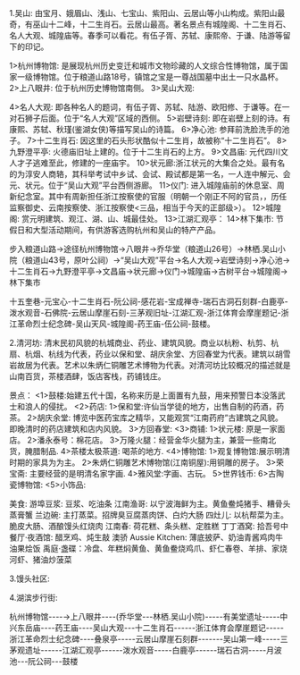 1.吴山: 
  由宝月、娥眉山、浅山、七宝山、紫阳山、云居山等小山构成。紫阳山最奇，有巫山十二峰，十二生肖石。云居山最高。著名景点有城隍阁、十二生肖石、名人大观、城隍庙等。春季可以看花。有伍子胥、苏轼、康熙帝、于谦、陆游等留下的印记。

  1>杭州博物馆: 是展现杭州历史变迁和城市文物珍藏的人文综合性博物馆，属于国家一级博物馆。位于粮道山路18号，镇馆之宝是一尊战国墓中出土一只水晶杯。
  2>上八眼井: 位于杭州历史博物馆南侧。
  3>吴山大观:

  4>名人大观: 即各种名人的题词，有伍子胥、苏轼、陆游、欧阳修、于谦等。在一对石狮子后面。位于“名人大观”区域的西侧。
  5>岩壁诗刻: 即在岩壁上刻的诗。有康熙、苏轼、秋瑾(鉴湖女侠)等描写吴山的诗篇。
  6>净心池: 参拜前洗脸洗手的池子。
  7>十二生肖石: 因这里的石头形状酷似十二生肖，故被称“十二生肖石”。
  8>九野澄平亭: 火德庙旧址上建的。位于十二生肖石的上方。
  9>文昌庙: 元代四川文人才子逃难至此，修建的一座庙宇。
  10>状元廊:浙江状元的大集合之处。最有名的为淳安人商辂，其科举考试中乡试、会试、殿试都是第一名，一人连中解元、会元、状元。位于“吴山大观”平台西侧游廊。
  11>仪门: 进入城隍庙前的休息室、周新纪念室。其中有周新担任浙江按察使的官服（明朝一个刚正不阿的官员，，历任监察御史、云南按察使、浙江按察使<三品，相当于今天的正部级>）。
  12>城隍阁: 赏元明建筑、观江、湖、山、城最佳处。
  13>江湖汇观亭：
  14>林下集市: 节假日和大型活动期间，有供游客选购杭州和吴山的特产产品。


步入粮道山路→途径杭州博物馆→八眼井→乔华堂（粮道山26号）→林栖.吴山小院（粮道山43号，原叶公祠）→“吴山大观”平台→名人大观→岩壁诗刻→净心池→十二生肖石→九野澄平亭→文昌庙→状元廊→仪门→城隍庙→古树平台→城隍阁→林下集市

  十五奎巷-元宝心-十二生肖石-阮公祠-感花岩-宝成禅寺-瑞石古洞石刻群-白鹿亭-泼水观音-石佛院-云居山摩崖石刻-三茅观旧址-江湖汇观-浙江体育会摩崖题记-浙江革命烈士纪念碑-吴山天风-城隍阁-药王庙-伍公祠-鼓楼。

2.清河坊:
  清末民初风貌的杭城商业、药业、建筑风貌。商业以杭粉、杭剪、杭扇、杭烟、杭线为代表，药业以保和堂、胡庆余堂、方回春堂为代表。建筑以胡雪岩故居为代表。艺术以朱炳仁铜雕艺术博物为代表。对清河坊比较概况的描述就是山南百货，茶楼酒肆，饭店客栈，药铺钱庄。

  景点：
    <1>鼓楼:始建五代十国，名称来历是上面置有九鼓，用来预警日本没落武士和浪人的侵扰。
    <2>药店:
      1>保和堂:许仙当学徒的地方，出售自制的药酒，药茶。
      2>胡庆余堂: 博览中医药宝库之精华，又能观赏“江南药府”古建筑之风貌。即晚清时的药店建筑和店内风貌。
      3>方回春堂:
    <3>商铺:
      1>状元楼: 原是一家面店。
      2>潘永泰号：棉花店。
      3>万隆火腿：经营金华火腿为主，兼营一些南北货，腌腊制品.
      4>茶楼太极茶道: 喝茶的地方.
    <4>博物馆:
      1>观复博物馆:展示明清时期的家具为为主。
      2>朱炳仁铜雕艺术博物馆(江南铜屋):用铜雕的房子。
      3>荣宝斋: 主要经营的是明清名家字画.
      4>雅风堂:字画、古玩。
      5>世界钱币:
      6>古陶瓷博物馆:
    <5>小饰品:  

  美食:
    游埠豆浆: 豆浆、吃油条
    江南渔哥: 以宁波海鲜为主。黄鱼鲞炖猪手、糟骨头蒸膏蟹
    兰边碗: 主打蒸菜。招牌臭豆腐蒸肉饼、白灼大肠
    四灶儿: 以杭帮菜为主。脆皮大肠、酒酿馒头红烧肉
    江南春: 荷花糕、条头糕、定胜糕
    丁丁酒窝: 
    拾吾号中餐厅·夜酒馆: 醋烹鸡、炖生敲
    澳骄 Aussie Kitchen: 薄底披萨、奶油青酱鸡肉牛油果烩饭
    禹庭·盏碟：冷盘、年糕焖黄鱼、黄鱼鲞烧鸡爪、虾仁春卷、羊排、家烧河虾、猪油炒菠菜

 3.馒头社区:
 
 4.湖滨步行街:


杭州博物馆----→上八眼井----(乔华堂---林栖.吴山小院)-----有美堂遗址-----中兴东岳庙----药王庙----吴山大观---十二生肖石------浙江体育会摩崖题记-----浙江革命烈士纪念碑----叠泉亭-----云居山摩崖石刻群-------吴山第一峰-----三茅观遗址------江湖汇观亭------泼水观音-----白鹿亭------瑞石古洞-----月波池---阮公祠---鼓楼


   